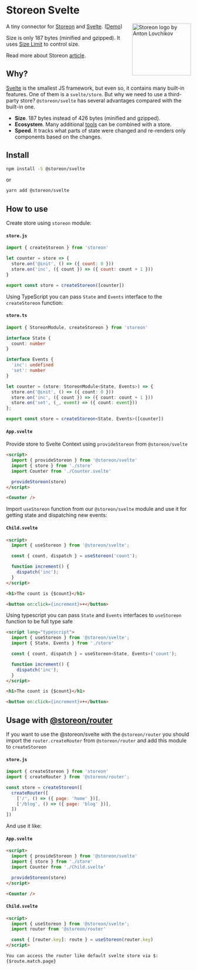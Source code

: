 # Storeon Svelte

<img src="https://storeon.github.io/storeon/logo.svg" align="right" alt="Storeon logo by Anton Lovchikov" width="160" height="142">

A tiny connector for [Storeon] and [Svelte]. ([Demo])

Size is only 187 bytes (minified and gzipped). It uses [Size Limit] to control size.

Read more about Storeon [article].

## Why?

[Svelte] is the smallest JS framework, but even so, it contains many built-in features. One of them is a `svelte/store`. But why we need to use a third-party store? `@storeon/svelte` has several advantages compared with the built-in one.

- **Size**. 187 bytes instead of 426 bytes (minified and gzipped).
- **Ecosystem**. Many additional [tools] can be combined with a store.
- **Speed**. It tracks what parts of state were changed and re-renders only components based on the changes.

[storeon]: https://github.com/storeon/storeon
[tools]: https://github.com/storeon/storeon#tools
[svelte]: https://github.com/sveltejs/svelte
[size limit]: https://github.com/ai/size-limit
[demo]: https://codesandbox.io/s/admiring-beaver-edi8m
[article]: https://evilmartians.com/chronicles/storeon-redux-in-173-bytes

## Install
```sh
npm install -S @storeon/svelte
```
or
```sh
yarn add @storeon/svelte
```
## How to use

Create store using `storeon` module:

#### `store.js`

```javascript
import { createStoreon } from 'storeon'

let counter = store => {
  store.on('@init', () => ({ count: 0 }))
  store.on('inc', ({ count }) => ({ count: count + 1 }))
}

export const store = createStoreon([counter])
```

Using TypeScript you can pass `State` and `Events` interface to the `createStoreon` function:

#### `store.ts`

```typescript
import { StoreonModule, createStoreon } from 'storeon'

interface State {
  count: number
}

interface Events {
  'inc': undefined
  'set': number
}

let counter = (store: StoreonModule<State, Events>) => {
  store.on('@init', () => ({ count: 0 }))
  store.on('inc', ({ count }) => ({ count: count + 1 }))
  store.on('set', (_, event) => ({ count: event}))
};

export const store = createStoreon<State, Events>([counter])
```

#### `App.svelte`

Provide store to Svelte Context using `provideStoreon` from `@storeon/svelte`

```html
<script>
  import { provideStoreon } from '@storeon/svelte'
  import { store } from './store'
  import Counter from './Counter.svelte'

  provideStoreon(store)
</script>

<Counter />
```

Import `useStoreon` function from our `@storeon/svelte` module and use it for getting state and dispatching new events:

#### `Child.svelte`

```html
<script>
  import { useStoreon } from '@storeon/svelte';

  const { count, dispatch } = useStoreon('count');

  function increment() {
    dispatch('inc');
  }
</script>

<h1>The count is {$count}</h1>

<button on:click={increment}>+</button>
```
Using typescript you can pass `State` and `Events` interfaces to `useStoreon` function to be full type safe
```html
<script lang="typescript">
  import { useStoreon } from '@storeon/svelte';
  import { State, Events } from './store'

  const { count, dispatch } = useStoreon<State, Events>('count');

  function increment() {
    dispatch('inc');
  }
</script>

<h1>The count is {$count}</h1>

<button on:click={increment}>+</button>
```

## Usage with [@storeon/router](https://github.com/storeon/router)
If you want to use the @storeon/svelte with the `@storeon/router` you should import the `router.createRouter` from `@storeon/router` and add this module to `createStoreon`

#### `store.js`
```js
import { createStoreon } from 'storeon'
import { createRouter } from '@storeon/router';

const store = createStoreon([
  createRouter([
    ['/', () => ({ page: 'home' })],
    ['/blog', () => ({ page: 'blog' })],
  ])
])
```

And use it like:
#### `App.svelte`
```html
<script>
  import { provideStoreon } from '@storeon/svelte'
  import { store } from './store'
  import Counter from './Child.svelte'

  provideStoreon(store)
</script>

<Counter />
```
#### `Child.svelte`
```html
<script>
  import { useStoreon } from '@storeon/svelte';
  import router from '@storeon/router'

  const { [router.key]: route } = useStoreon(router.key)
</script>

You can access the router like default svelte store via $:
{$route.match.page}
```
